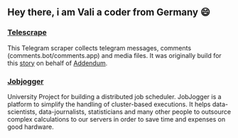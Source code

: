 ## Hey there, i am Vali a coder from Germany 😄

### [Telescrape](https://github.com/PeterWalchhofer/Telescrape)
This Telegram scraper collects telegram messages, comments (comments.bot/comments.app) and media files. It was originally build for this [story](https://www.addendum.org/news/telegram-netzwerk-sellner/) on behalf of [Addendum](https://addendum.org).

### [Jobjogger](https://gitlab.com/jobjogger/main)
University Project for building a distributed job scheduler. JobJogger is a platform to simplify the handling of cluster-based executions.
It helps data-scientists, data-journalists, statisticians and many other people to outsource complex calculations
to our servers in order to save time and expenses on good hardware.






<!--
**vali101/vali101** is a ✨ _special_ ✨ repository because its `README.md` (this file) appears on your GitHub profile.

Here are some ideas to get you started:

- 🔭 I’m currently working on ...
- 🌱 I’m currently learning ...
- 👯 I’m looking to collaborate on ...
- 🤔 I’m looking for help with ...
- 💬 Ask me about ...
- 📫 How to reach me: ...
- 😄 Pronouns: ...
- ⚡ Fun fact: ...
-->
